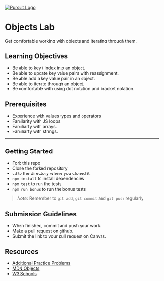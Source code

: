[![Pursuit Logo](https://avatars1.githubusercontent.com/u/5825944?s=200&v=4)](https://pursuit.org)


# Objects Lab
Get comfortable working with objects and iterating through them. 

## Learning Objectives 
 * Be able to key / index into an object. 
 * Be able to update key value pairs with reassignment. 
 * Be able add a key value pair in an object.
 * Be able to iterate through an object. 
 * Be comfortable with using dot notation and bracket notation.

 ## Prerequisites 
  * Experience with values types and operators 
  * Familarity with JS loops 
  * Familiarty with arrays. 
  * Familiarty with strings. 

  ___

  ## Getting Started 
* Fork this repo
* Clone the forked repository
* `cd` to the directory where you cloned it
* `npm install` to install dependencies
* `npm test` to run the tests
* `npm run bonus` to run the bonus tests

> *Note*: Remember to `git add`, `git commit` and `git push` regularly


## Submission Guidelines
  * When finished, commit and push your work.
  * Make a pull request on github.
  * Submit the link to your pull request on Canvas. 

## Resources 
 - [Additional Practice Problems](https://the-winter.github.io/codingjs/ )
 - [MDN Objects](https://developer.mozilla.org/en-US/docs/Learn/JavaScript/Objects/Basics)
 - [W3 Schools](https://www.w3schools.com/js/js_object_definition.asp)
